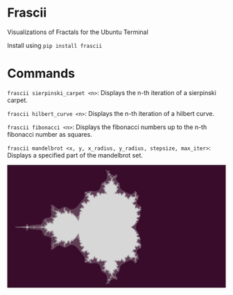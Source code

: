 # Frascii
Visualizations of Fractals for the Ubuntu Terminal

Install using `pip install frascii`

# Commands

`frascii sierpinski_carpet <n>`: Displays the n-th iteration of a sierpinski carpet.

`frascii hilbert_curve <n>`: Displays the n-th iteration of a hilbert curve.

`frascii fibonacci <n>`: Displays the fibonacci numbers up to the n-th fibonacci number as squares.

`frascii mandelbrot <x, y, x_radius, y_radius, stepsize, max_iter>`: Displays a specified part of the mandelbrot set.

![Alt text](readme_images/mandelbrot.png)
